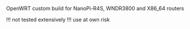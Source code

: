 OpenWRT custom build for NanoPi-R4S, WNDR3800 and X86_64 routers

!!! not tested extensively !!! use at own risk
